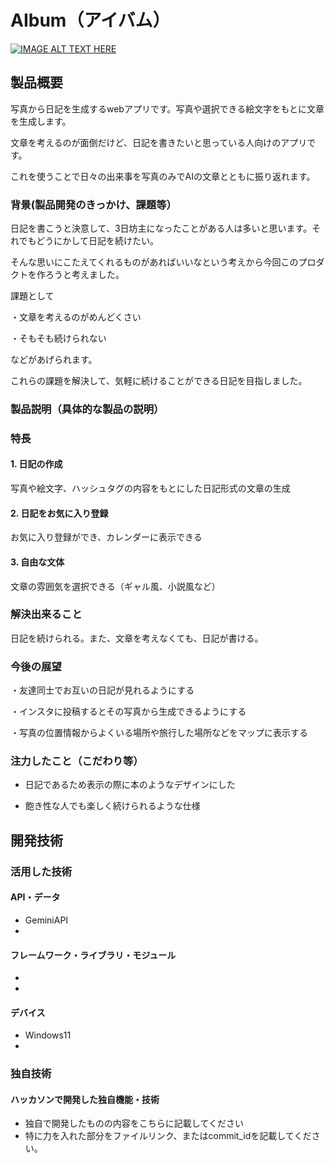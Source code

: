 # AIbum（アイバム）

[![IMAGE ALT TEXT HERE](https://jphacks.com/wp-content/uploads/2025/05/JPHACKS2025_ogp.jpg)](https://www.youtube.com/watch?v=lA9EluZugD8)

## 製品概要
写真から日記を生成するwebアプリです。写真や選択できる絵文字をもとに文章を生成します。　　

文章を考えるのが面倒だけど、日記を書きたいと思っている人向けのアプリです。　　

これを使うことで日々の出来事を写真のみでAIの文章とともに振り返れます。
### 背景(製品開発のきっかけ、課題等）
日記を書こうと決意して、3日坊主になったことがある人は多いと思います。それでもどうにかして日記を続けたい。　　

そんな思いにこたえてくれるものがあればいいなという考えから今回このプロダクトを作ろうと考えました。　　

課題として　　

・文章を考えるのがめんどくさい　　

・そもそも続けられない　　

などがあげられます。　　

これらの課題を解決して、気軽に続けることができる日記を目指しました。
### 製品説明（具体的な製品の説明）
### 特長
#### 1. 日記の作成
写真や絵文字、ハッシュタグの内容をもとにした日記形式の文章の生成
#### 2. 日記をお気に入り登録
お気に入り登録ができ、カレンダーに表示できる
#### 3. 自由な文体
文章の雰囲気を選択できる（ギャル風、小説風など）

### 解決出来ること
日記を続けられる。また、文章を考えなくても、日記が書ける。
### 今後の展望
・友達同士でお互いの日記が見れるようにする　　

・インスタに投稿するとその写真から生成できるようにする　　

・写真の位置情報からよくいる場所や旅行した場所などをマップに表示する　　

### 注力したこと（こだわり等）
* 日記であるため表示の際に本のようなデザインにした　　

* 飽き性な人でも楽しく続けられるような仕様

## 開発技術
### 活用した技術
#### API・データ
* GeminiAPI
* 

#### フレームワーク・ライブラリ・モジュール
* 
* 

#### デバイス
* Windows11
* 

### 独自技術
#### ハッカソンで開発した独自機能・技術
* 独自で開発したものの内容をこちらに記載してください
* 特に力を入れた部分をファイルリンク、またはcommit_idを記載してください。
